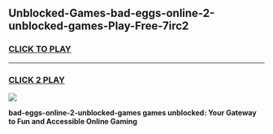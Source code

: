 
## Unblocked-Games-bad-eggs-online-2-unblocked-games-Play-Free-7irc2
<h3>
<a href="https://premium76.site?title=bad-eggs-online-2-unblocked-games&ref=10A">CLICK TO PLAY</a></h3>
<hr>

<h3>
<a href="https://premium76.site?title=bad-eggs-online-2-unblocked-games&ref=10A">CLICK 2 PLAY</a>
  
</h3>

<a href="https://premium76.site?title=bad-eggs-online-2-unblocked-games&ref=10A"><img src="https://clearcache.store/games.png"></a>


**bad-eggs-online-2-unblocked-games games unblocked: Your Gateway to Fun and Accessible Online Gaming**
